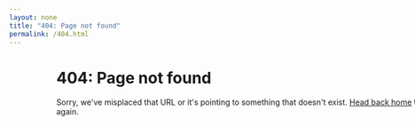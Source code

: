 ```yaml
---
layout: none
title: "404: Page not found"
permalink: /404.html
---
```


<div class="container" style="width:750px;background:url({{ site.baseurl }}/images/mvc5_64x64.png) no-repeat 10px 10px;padding-left:85px">
    <h1 class="page-title">404: Page not found</h1>
    <p class="lead">Sorry, we've misplaced that URL or it's pointing to something that doesn't exist. <a href="{{ site.baseurl }}/">Head back home</a> to try finding it again.</p>
</div>
